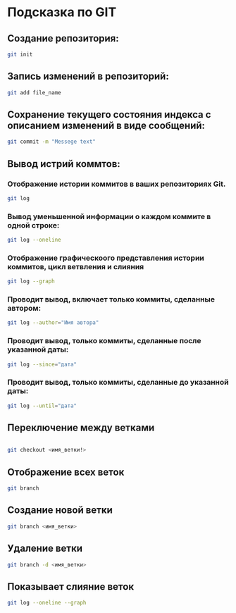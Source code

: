# Подсказка по GIT

## Создание репозитория:
```sh
git init
```

## Запись изменений в репозиторий:
```sh
git add file_name
```

## Cохранение текущего состояния индекса с описанием изменений в виде сообщений:
```sh
git commit -m "Messege text"
```

## Вывод истрий коммтов:
### Отображение истории коммитов в ваших репозиториях Git.
```sh
git log
```
### Вывод уменьшенной информации о каждом коммите в одной строке:
```sh
git log --oneline
```
### Отображение графическоого представления истории коммитов, цикл ветвления и слияния
```sh
git log --graph
```
### Проводит вывод, включает только коммиты, сделанные автором:
```sh
git log --author="Имя автора"
```

### Проводит вывод, только коммиты, сделанные после указанной даты:
```sh
git log --since="дата"
```

### Проводит вывод, только коммиты, сделанные до указанной даты:
```sh
git log --until="дата"
```

## Переключение между ветками
```sh

git checkout <имя_ветки!>
```

## Отображение всех веток
```sh
git branch
```

## Создание новой ветки
```sh
git branch <имя_ветки>
```


## Удаление ветки
```sh
git branch -d <имя_ветки>
```

## Показывает слияние веток
```sh
git log --oneline --graph
```
